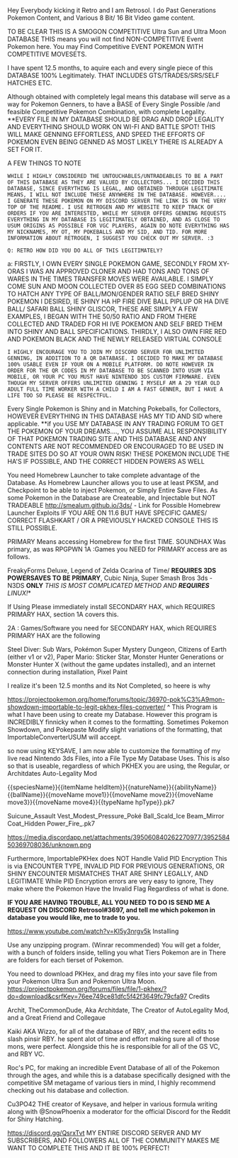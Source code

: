 Hey Everybody kicking it Retro and I am Retrosol. I do Past Generations Pokemon Content, and Various 8 Bit/ 16 Bit Video game content.

TO BE CLEAR THIS IS A SMOGON COMPETITIVE Ultra Sun and Ultra Moon DATABASE THIS means you will not find NON-COMPETITIVE Event Pokemon here. You may Find Competitive EVENT POKEMON WITH COMPETITIVE MOVESETS.

I have spent 12.5 months, to aquire each and every single piece of this DATABASE 100% Legitimately. THAT INCLUDES GTS/TRADES/SRS/SELF HATCHES ETC.

Although obtained with completely legal means this database will serve as a way for Pokemon Genners, to have a BASE of Every Single Possible /and feasible Competitive Pokemon Combination, with complete Legality. **EVERY FILE IN MY DATABASE SHOULD BE DRAG AND DROP LEGALITY AND EVERYTHING SHOULD WORK ON WI-FI AND BATTLE SPOT! THIS WILL MAKE GENNING EFFORTLESS, AND SPEED THE EFFORTS OF POKEMON EVEN BEING GENNED AS MOST LIKELY THERE IS ALREADY A SET FOR IT.

A FEW THINGS TO NOTE

    WHILE I HIGHLY CONSIDERED THE UNTOUCHABLES/UNTRADEABLES TO BE A PART OF THIS DATABASE AS THEY ARE VALUED BY COLLECTORS... I DECIDED THIS DATABASE, SINCE EVERYTHING IS LEGAL, AND OBTAINED THROUGH LEGITIMATE MEANS, I WILL NOT INCLUDE THESE ANYWHERE IN THE DATABASE. HOWEVER.... I GENERATE THESE POKEMON ON MY DISCORD SERVER THE LINK IS ON THE VERY TOP OF THE README. I USE RETROGEN AND MY WEBSITE TO KEEP TRACK OF ORDERS IF YOU ARE INTERESTED, WHILE MY SERVER OFFERS GENNING REQUESTS EVERYTHING IN MY DATABASE IS LEGITIMATELY OBTAINED, AND AS CLOSE TO USUM ORIGINS AS POSSIBLE FOR VGC PLAYERS, AGAIN DO NOTE EVERYTHING HAS MY NICKNAMES, MY OT, MY POKEBALLS AND MY SID, AND TID. FOR MORE INFORMATION ABOUT RETROGEN, I SUGGEST YOU CHECK OUT MY SERVER. :3

    Q: RETRO HOW DID YOU DO ALL OF THIS LEGITIMATELY?

a: FIRSTLY, I OWN EVERY SINGLE POKEMON GAME, SECONDLY FROM XY-ORAS I WAS AN APPROVED CLONER AND HAD TONS AND TONS OF WARES IN THE TIMES TRANSFER MOVES WERE AVAILABLE. I SIMPLY COME SUN AND MOON COLLECTED OVER 85 EGG SEED COMBINATIONS TO HATCH ANY TYPE OF BALL/MON/GENDER RATIO SELF BRED SHINY POKEMON I DESIRED, IE SHINY HA HP FIRE DIVE BALL PIPLUP OR HA DIVE BALL/ SAFARI BALL SHINY GLISCOR, THESE ARE SIMPLY A FEW EXAMPLES, I BEGAN WITH THE 50/50 RATIO AND FROM THERE COLLECTED AND TRADED FOR HI IVE POKEMON AND SELF BRED THEM INTO SHINY AND BALL SPECIFICATIONS. THIRDLY, I ALSO OWN FIRE RED AND POKEMON BLACK AND THE NEWLY RELEASED VIRTUAL CONSOLE

    I HIGHLY ENCOURAGE YOU TO JOIN MY DISCORD SERVER FOR UNLIMITED GENNING, IN ADDITION TO A QR DATABASE. I DECIDED TO MAKE MY DATABASE 100% USABLE EVEN IF YOUR ON A MOBILE PLATFORM. DO NOTE HOWEVER IN ORDER FOR THE QR CODES IN MY DATABASE TO BE SCANNED INTO USUM VIA MOBILE, OR YOUR PC YOU MUST HAVE NINTENDO 3DS CUSTOM FIRMWARE. EVEN THOUGH MY SERVER OFFERS UNLIMITED GENNING I MYSELF AM A 29 YEAR OLD ADULT FULL TIME WORKER WITH A CHILD I AM A FAST GENNER, BUT I HAVE A LIFE TOO SO PLEASE BE RESPECTFUL.

Every Single Pokemon is Shiny and in Matching Pokeballs, for Collectors, HOWEVER EVERYTHING IN THIS DATABASE HAS MY TID AND SID where applicable. **if you USE MY DATABASE IN ANY TRADING FORUM TO GET THE POKEMON OF YOUR DREAMS...., YOU ASSUME ALL RESPONSIBILITY OF THAT POKEMON TRADING SITE AND THIS DATABASE AND ANY CONTENTS ARE NOT RECOMMENDED OR ENCOURAGED TO BE USED IN TRADE SITES DO SO AT YOUR OWN RISK! THESE POKEMON INCLUDE THE HA'S IF POSSIBLE, AND THE CORRECT HIDDEN POWERS AS WELL

You need Homebrew Launcher to take complete advantage of the Database. As Homebrew Launcher allows you to use at least PKSM, and Checkpoint to be able to inject Pokemon, or Simply Entire Save Files. As some Pokemon in the Database are Createable, and Injectable but NOT TRADEABLE http://smealum.github.io/3ds/ - Link for Possible Homebrew Launcher Exploits IF YOU ARE ON 11.6 BUT HAVE SPECIFIC GAMES/ CORRECT FLASHKART / OR A PREVIOUSLY HACKED CONSOLE THIS IS STILL POSSIBLE.

PRIMARY Means accessing Homebrew for the first TIME. SOUNDHAX Was primary, as was RPGPWN 1A :Games you NEED for PRIMARY access are as follows.

FreakyForms Deluxe, Legend of Zelda Ocarina of Time/ **REQUIRES 3DS POWERSAVES TO BE PRIMARY**, Cubic Ninja, Super Smash Bros 3ds - N3DS **ONLY** *THIS IS MOST COMPLICATED METHOD AND **REQUIRES** LINUX!**

If Using Please immediately install SECONDARY HAX, which REQUIRES PRIMARY HAX, section 1A covers this.

2A : Games/Software you need for SECONDARY HAX, which REQUIRES PRIMARY HAX are the following

Steel Diver: Sub Wars, Pokémon Super Mystery Dungeon, Citizens of Earth (either v1 or v2), Paper Mario: Sticker Star, Monster Hunter Generations or Monster Hunter X (without the game updates installed), and an internet connection during installation, Pixel Paint

I realize it's been 12.5 months and its Not Completed, so heere is why

https://projectpokemon.org/home/forums/topic/36970-pok%C3%A9mon-showdown-importable-to-legit-pkhex-files-converter/ ^ This Program is what I have been using to create my Database.
However this program is INCREDIBLY finnicky when it comes to the formatting. Sometimes Pokemon Showdown, and Pokepaste Modify slight variations of the formatting, that ImportableConverterUSUM will accept.

so now using KEYSAVE, I am now able to customize the formatting of my live read Nintendo 3ds Files, into a File Type My Database Uses. This is also so that is useable, regardless of which PKHEX you are using, the Regular, or Architdates Auto-Legality Mod

{{speciesName}}{{itemName heldItem}}{{natureName}}{{abilityName}}{{ballName}}{{moveName move1}}{{moveName move2}}{{moveName move3}}{{moveName move4}}{{typeName hpType}}.pk7

Suicune_Assault Vest_Modest_Pressure_Poké Ball_Scald_Ice Beam_Mirror Coat_Hidden Power_Fire_.pk7

https://media.discordapp.net/attachments/395060840262270977/395258450369708036/unknown.png

Furthermore, ImportablePKHex does NOT Handle Valid PID Encryption This is via ENCOUNTER TYPE, INVALID PID FOR PREVIOUS GENERATIONS, OR SHINY ENCOUNTER MISMATCHES THAT ARE SHINY LEGALLY, AND LEGITIMATE While PID Encryption errors are very easy to ignore, They make where the Pokemon Have the Invalid Flag Regardless of what is done.

**IF YOU ARE HAVING TROUBLE, ALL YOU NEED TO DO IS SEND ME A REQUEST ON DISCORD
Retrosol#3697, and tell me which pokemon in database you would like, me to trade to you.**

https://www.youtube.com/watch?v=KI5y3nrgv5k
Installing

Use any unzipping program. (Winrar recommended) You will get a folder, with a bunch of folders inside, telling you what Tiers Pokemon are in There are folders for each tierset of Pokemon.

You need to download PKHex, and drag my files into your save file from your Pokemon Ultra Sun and Pokemon Ultra Moon. https://projectpokemon.org/forums/files/file/1-pkhex/?do=download&csrfKey=76ee749ce81dfc5f42f3649fc79cfa97
Credits

Archit, TheCommonDude, Aka Architdate, The Creator of AutoLegality Mod, and a Great Friend and Collegaue

Kaiki AKA Wizzo, for all of the database of RBY, and the recent edits to slash pinsir RBY. he spent alot of time and effort making sure all of those mons, were perfect. Alongside this he is responsible for all of the GS VC, and RBY VC.

Roc's PC, for making an incredible Event Database of all of the Pokemon through the ages, and while this is a database specifically designed with the competitive SM metagame of various tiers in mind, I highly recommend checking out his database and collection.

Cu3PO42 THE creator of Keysave, and helper in various formula writing along with @SnowPhoenix a moderator for the official Discord for the Reddit for Shiny Hatching.

https://discord.gg/QsrxTvt MY ENTIRE DISCORD SERVER AND MY SUBSCRIBERS, AND FOLLOWERS ALL OF THE COMMUNITY MAKES ME WANT TO COMPLETE THIS AND IT BE 100% PERFECT!
